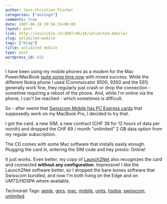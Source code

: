 ```yaml
---
author: Jens-Christian Fischer
categories: ["musings"]
comments: true
date: 2007-06-18 19:34:31+00:00
layout: post
link: http://invisible.ch/2007/06/18/unlimited-mobile/
slug: unlimited-mobile
tags: ["blog"]
title: unlimited mobile
type: post
wordpress_id: 622
---
```


I have been using my mobile phones as a modem for the Mac Power/MacBook [quite some time now][1] with mixed success. While the different Nokia phone I used (Commuicator 9500, 9300 and the E61) generally work fine, they regularly just crash or drop the connection - sometime requiring a reboot of the phone. And, while I'm online via the phone, I can't be reached - which sometimes is difficult.

So - after seeint that [Swisscom Mobile has PC Express cards][2] that supposedly work on my MacBook Pro, I decided to try that.

I got the card, a new SIM, a new contract (CHF 39 for 12 hours of data per month) and dropped the CHF 69 / month "unlimited" 2 GB data option from my regular subscription.

The CD comes with some Mac software that installs easily enough. Plugging the card in, entering the SIM code and hey presto: Online!

It just works. Even better, my copy of [Launch2Net][3] also recognizes the card and connected **without any configuration**. Impressive! I like the Launch2Net software better, so I dropped the bare-bones software that Swisscom bundled, and now I'm both living on the Edge and on UMTS/HDSPA where available.

[1]: /2005/04/16/living-on-the-edge/
[2]: http://www.swisscom-mobile.ch/scm/gek_unlimited_cards-de.aspx
[3]: http://www.novamedia.de/d_pages/d_produkte_mac_l2n.html




Technorati Tags: [apple](http://www.technorati.com/tag/apple), [gprs](http://www.technorati.com/tag/gprs), [mac](http://www.technorati.com/tag/mac), [mobile](http://www.technorati.com/tag/mobile), [umts](http://www.technorati.com/tag/umts), [hsdpa](http://www.technorati.com/tag/hsdpa), [swisscom](http://www.technorati.com/tag/swisscom), [unlimited](http://www.technorati.com/tag/unlimited)



